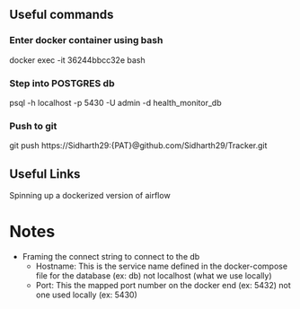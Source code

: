 ## Useful commands

### Enter docker container using bash
docker exec -it 36244bbcc32e bash


### Step into POSTGRES db
psql -h localhost -p 5430 -U admin -d health_monitor_db


### Push to git

git push https://Sidharth29:{PAT}@github.com/Sidharth29/Tracker.git

## Useful Links

Spinning up a dockerized version of airflow


# Notes

- Framing the connect string to connect to the db
    - Hostname: This is the service name defined in the docker-compose file for the database (ex: db) not localhost (what we use locally)
    - Port: This the mapped port number on the docker end (ex: 5432) not one used locally (ex: 5430)  

